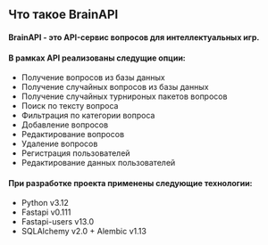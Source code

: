 ## Что такое BrainAPI

#### BrainAPI - это API-сервис вопросов для интеллектуальных игр.
#### В рамках API реализованы следущие опции:

- Получение вопросов из базы данных
- Получение случайных вопросов из базы данных
- Получение случайных турнироных пакетов вопросов
- Поиск по тексту вопроса
- Фильтрация по категории вопроса
- Добавление вопросов
- Редактирование вопросов
- Удаление вопросов
- Регистрация пользователей
- Редактирование данных пользователей

#### При разработке проекта применены следующие технологии:
- Python v3.12
- Fastapi v0.111
- Fastapi-users v13.0
- SQLAlchemy v2.0 + Alembic v1.13
